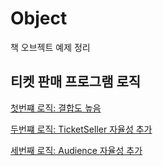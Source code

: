 # Object
책 오브젝트 예제 정리

## 티켓 판매 프로그램 로직
[첫번쨰 로직: 결합도 높음](https://github.com/nowv30/Object/blob/master/01.md "첫번쨰 로직: 결합도 높음")

[두번쨰 로직: TicketSeller 자율성 추가](https://github.com/nowv30/Object/blob/master/02.md "두번쨰 로직: TicketSeller 자율성 추가")

[세번째 로직: Audience 자율성 추가](https://github.com/nowv30/Object/blob/master/03.md "세번째 로직: Audience 자율성 추가")
